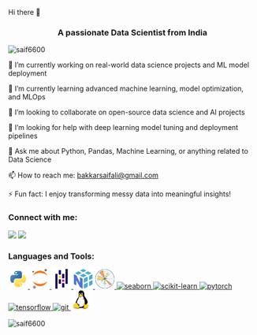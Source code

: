 Hi there 👋
<!-- **saif6600/saif6600** is a ✨ _special_ ✨ repository because its `README.md` (this file) appears on your GitHub profile. --> <h3 align="center">A passionate Data Scientist from India</h3> <p align="left"> <img src="https://komarev.com/ghpvc/?username=saif6600&label=Profile%20views&color=0e75b6&style=flat" alt="saif6600" /> </p>
🔭 I’m currently working on real-world data science projects and ML model deployment

🌱 I’m currently learning advanced machine learning, model optimization, and MLOps

👯 I’m looking to collaborate on open-source data science and AI projects

🤔 I’m looking for help with deep learning model tuning and deployment pipelines

💬 Ask me about Python, Pandas, Machine Learning, or anything related to Data Science

📫 How to reach me: bakkarsaifali@gmail.com

⚡ Fun fact: I enjoy transforming messy data into meaningful insights!

<h3 align="left">Connect with me:</h3> <p align="left"> <a href="mailto:bakkarsaifali@gmail.com"><img src="https://img.shields.io/badge/Gmail-red?style=for-the-badge&logo=gmail&logoColor=white" /></a> <a href="[https://www.linkedin.com/in/your-linkedin/](https://www.linkedin.com/in/saif-ali6600/)" target="_blank"><img src="https://img.shields.io/badge/LinkedIn-blue?style=for-the-badge&logo=linkedin&logoColor=white" /></a> </p>
<h3 align="left">Languages and Tools:</h3> <p align="left"> <a href="https://www.python.org" target="_blank" rel="noreferrer"> <img src="https://raw.githubusercontent.com/devicons/devicon/master/icons/python/python-original.svg" alt="python" width="40" height="40"/> </a> <a href="https://jupyter.org/" target="_blank" rel="noreferrer"> <img src="https://raw.githubusercontent.com/devicons/devicon/master/icons/jupyter/jupyter-original.svg" alt="jupyter" width="40" height="40"/> </a> <a href="https://pandas.pydata.org/" target="_blank" rel="noreferrer"> <img src="https://raw.githubusercontent.com/devicons/devicon/2ae2a900d2f041da66e950e4d48052658d850630/icons/pandas/pandas-original.svg" alt="pandas" width="40" height="40"/> </a> <a href="https://numpy.org/" target="_blank" rel="noreferrer"> <img src="https://raw.githubusercontent.com/devicons/devicon/master/icons/numpy/numpy-original.svg" alt="numpy" width="40" height="40"/> </a> <a href="https://matplotlib.org/" target="_blank" rel="noreferrer"> <img src="https://raw.githubusercontent.com/devicons/devicon/master/icons/matplotlib/matplotlib-original.svg" alt="matplotlib" width="40" height="40"/> </a> <a href="https://seaborn.pydata.org/" target="_blank" rel="noreferrer"> <img src="https://seaborn.pydata.org/_static/logo-wide-lightbg.svg" alt="seaborn" width="80" height="40"/> </a> <a href="https://scikit-learn.org/" target="_blank" rel="noreferrer"> <img src="https://upload.wikimedia.org/wikipedia/commons/0/05/Scikit_learn_logo_small.svg" alt="scikit-learn" width="40" height="40"/> </a> <a href="https://pytorch.org/" target="_blank" rel="noreferrer"> <img src="https://www.vectorlogo.zone/logos/pytorch/pytorch-icon.svg" alt="pytorch" width="40" height="40"/> </a> <a href="https://www.tensorflow.org" target="_blank" rel="noreferrer"> <img src="https://www.vectorlogo.zone/logos/tensorflow/tensorflow-icon.svg" alt="tensorflow" width="40" height="40"/> </a> <a href="https://git-scm.com/" target="_blank" rel="noreferrer"> <img src="https://www.vectorlogo.zone/logos/git-scm/git-scm-icon.svg" alt="git" width="40" height="40"/> </a> <a href="https://www.linux.org/" target="_blank" rel="noreferrer"> <img src="https://raw.githubusercontent.com/devicons/devicon/master/icons/linux/linux-original.svg" alt="linux" width="40" height="40"/> </a> </p>
<p><img align="center" src="https://github-readme-stats.vercel.app/api/top-langs?username=saif6600&show_icons=true&locale=en&layout=compact" alt="saif6600" /></p>
